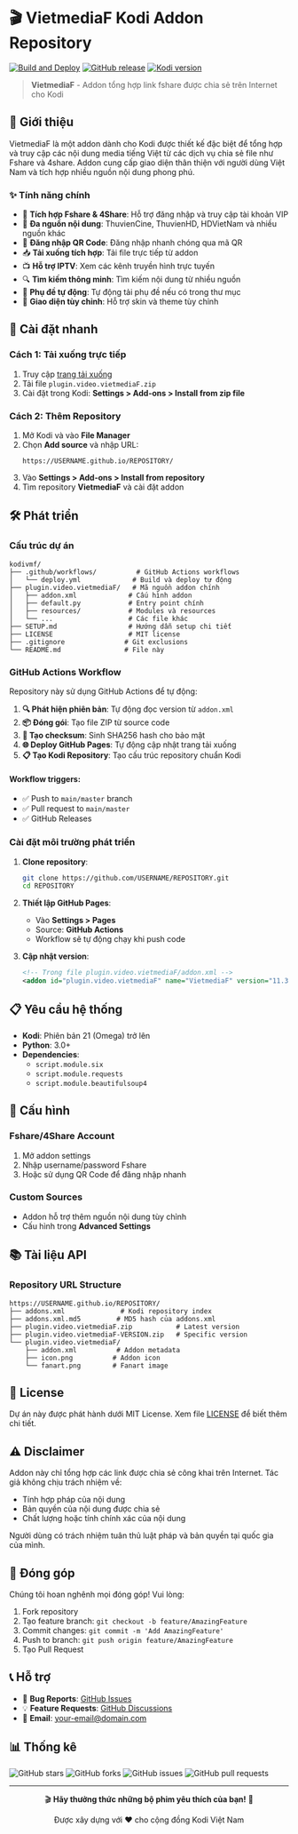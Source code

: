 # 🎬 VietmediaF Kodi Addon Repository

[![Build and Deploy](https://github.com/USERNAME/REPOSITORY/actions/workflows/deploy.yml/badge.svg)](https://github.com/USERNAME/REPOSITORY/actions/workflows/deploy.yml)
[![GitHub release](https://img.shields.io/github/release/USERNAME/REPOSITORY.svg)](https://github.com/USERNAME/REPOSITORY/releases)
[![Kodi version](https://img.shields.io/badge/kodi-21%2B-blue.svg)](https://kodi.tv/)

> **VietmediaF** - Addon tổng hợp link fshare được chia sẻ trên Internet cho Kodi

## 📖 Giới thiệu

VietmediaF là một addon dành cho Kodi được thiết kế đặc biệt để tổng hợp và truy cập các nội dung media tiếng Việt từ các dịch vụ chia sẻ file như Fshare và 4share. Addon cung cấp giao diện thân thiện với người dùng Việt Nam và tích hợp nhiều nguồn nội dung phong phú.

### ✨ Tính năng chính

- 🔗 **Tích hợp Fshare & 4Share**: Hỗ trợ đăng nhập và truy cập tài khoản VIP
- 🎥 **Đa nguồn nội dung**: ThuvienCine, ThuvienHD, HDVietNam và nhiều nguồn khác
- 📱 **Đăng nhập QR Code**: Đăng nhập nhanh chóng qua mã QR
- 📥 **Tải xuống tích hợp**: Tải file trực tiếp từ addon
- 📺 **Hỗ trợ IPTV**: Xem các kênh truyền hình trực tuyến
- 🔍 **Tìm kiếm thông minh**: Tìm kiếm nội dung từ nhiều nguồn
- 📖 **Phụ đề tự động**: Tự động tải phụ đề nếu có trong thư mục
- 🎨 **Giao diện tùy chỉnh**: Hỗ trợ skin và theme tùy chỉnh

## 🚀 Cài đặt nhanh

### Cách 1: Tải xuống trực tiếp
1. Truy cập [trang tải xuống](https://USERNAME.github.io/REPOSITORY/)
2. Tải file `plugin.video.vietmediaF.zip`
3. Cài đặt trong Kodi: **Settings > Add-ons > Install from zip file**

### Cách 2: Thêm Repository
1. Mở Kodi và vào **File Manager**
2. Chọn **Add source** và nhập URL:
   ```
   https://USERNAME.github.io/REPOSITORY/
   ```
3. Vào **Settings > Add-ons > Install from repository**
4. Tìm repository **VietmediaF** và cài đặt addon

## 🛠️ Phát triển

### Cấu trúc dự án
```
kodivmf/
├── .github/workflows/          # GitHub Actions workflows
│   └── deploy.yml             # Build và deploy tự động
├── plugin.video.vietmediaF/   # Mã nguồn addon chính
│   ├── addon.xml             # Cấu hình addon
│   ├── default.py            # Entry point chính
│   ├── resources/            # Modules và resources
│   └── ...                   # Các file khác
├── SETUP.md                  # Hướng dẫn setup chi tiết
├── LICENSE                   # MIT license
├── .gitignore               # Git exclusions
└── README.md                # File này
```

### GitHub Actions Workflow

Repository này sử dụng GitHub Actions để tự động:

1. **🔍 Phát hiện phiên bản**: Tự động đọc version từ `addon.xml`
2. **📦 Đóng gói**: Tạo file ZIP từ source code
3. **🔐 Tạo checksum**: Sinh SHA256 hash cho bảo mật
4. **🌐 Deploy GitHub Pages**: Tự động cập nhật trang tải xuống
5. **📋 Tạo Kodi Repository**: Tạo cấu trúc repository chuẩn Kodi

#### Workflow triggers:
- ✅ Push to `main/master` branch
- ✅ Pull request to `main/master`
- ✅ GitHub Releases

### Cài đặt môi trường phát triển

1. **Clone repository**:
   ```bash
   git clone https://github.com/USERNAME/REPOSITORY.git
   cd REPOSITORY
   ```

2. **Thiết lập GitHub Pages**:
   - Vào **Settings > Pages**
   - Source: **GitHub Actions**
   - Workflow sẽ tự động chạy khi push code

3. **Cập nhật version**:
   ```xml
   <!-- Trong file plugin.video.vietmediaF/addon.xml -->
   <addon id="plugin.video.vietmediaF" name="VietmediaF" version="11.37.5">
   ```

## 📋 Yêu cầu hệ thống

- **Kodi**: Phiên bản 21 (Omega) trở lên
- **Python**: 3.0+
- **Dependencies**: 
  - `script.module.six`
  - `script.module.requests`
  - `script.module.beautifulsoup4`

## 🔧 Cấu hình

### Fshare/4Share Account
1. Mở addon settings
2. Nhập username/password Fshare
3. Hoặc sử dụng QR Code để đăng nhập nhanh

### Custom Sources
- Addon hỗ trợ thêm nguồn nội dung tùy chỉnh
- Cấu hình trong **Advanced Settings**

## 📚 Tài liệu API

### Repository URL Structure
```
https://USERNAME.github.io/REPOSITORY/
├── addons.xml              # Kodi repository index
├── addons.xml.md5         # MD5 hash của addons.xml
├── plugin.video.vietmediaF.zip           # Latest version
├── plugin.video.vietmediaF-VERSION.zip   # Specific version
└── plugin.video.vietmediaF/
    ├── addon.xml          # Addon metadata
    ├── icon.png          # Addon icon
    └── fanart.png        # Fanart image
```

## 📄 License

Dự án này được phát hành dưới MIT License. Xem file [LICENSE](LICENSE) để biết thêm chi tiết.

## ⚠️ Disclaimer

Addon này chỉ tổng hợp các link được chia sẻ công khai trên Internet. Tác giả không chịu trách nhiệm về:
- Tính hợp pháp của nội dung
- Bản quyền của nội dung được chia sẻ
- Chất lượng hoặc tính chính xác của nội dung

Người dùng có trách nhiệm tuân thủ luật pháp và bản quyền tại quốc gia của mình.

## 🤝 Đóng góp

Chúng tôi hoan nghênh mọi đóng góp! Vui lòng:

1. Fork repository
2. Tạo feature branch: `git checkout -b feature/AmazingFeature`
3. Commit changes: `git commit -m 'Add AmazingFeature'`
4. Push to branch: `git push origin feature/AmazingFeature`
5. Tạo Pull Request

## 📞 Hỗ trợ

- 🐛 **Bug Reports**: [GitHub Issues](https://github.com/USERNAME/REPOSITORY/issues)
- 💡 **Feature Requests**: [GitHub Discussions](https://github.com/USERNAME/REPOSITORY/discussions)
- 📧 **Email**: your-email@domain.com

## 📊 Thống kê

![GitHub stars](https://img.shields.io/github/stars/USERNAME/REPOSITORY?style=social)
![GitHub forks](https://img.shields.io/github/forks/USERNAME/REPOSITORY?style=social)
![GitHub issues](https://img.shields.io/github/issues/USERNAME/REPOSITORY)
![GitHub pull requests](https://img.shields.io/github/issues-pr/USERNAME/REPOSITORY)

---

<div align="center">
  <p>🎬 <strong>Hãy thưởng thức những bộ phim yêu thích của bạn!</strong> 🍿</p>
  <p>Được xây dựng với ❤️ cho cộng đồng Kodi Việt Nam</p>
</div>